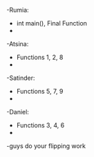 -Rumia:
-  int main(), Final Function
-  
-Atsina:
-  Functions 1, 2, 8
-  
-Satinder:
-  Functions 5, 7, 9
-  
-Daniel:
-  Functions 3, 4, 6
-  
-guys do your flipping work
